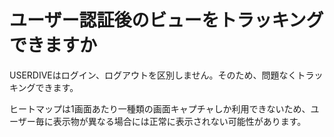 # ユーザー認証後のビューをトラッキングできますか

USERDIVEはログイン、ログアウトを区別しません。そのため、問題なくトラッキングできます。

ヒートマップは1画面あたり一種類の画面キャプチャしか利用できないため、ユーザー毎に表示物が異なる場合には正常に表示されない可能性があります。
